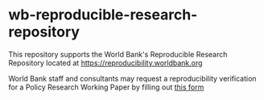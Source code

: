 # wb-reproducible-research-repository
This repository supports the World Bank's Reproducible Research Repository located at https://reproducibility.worldbank.org

World Bank staff and consultants may request a reproducibility verification for a Policy Research Working Paper by filling out [this form](https://survey.wb.surveycto.com/collect/prwp_reproducibility?caseid=)
